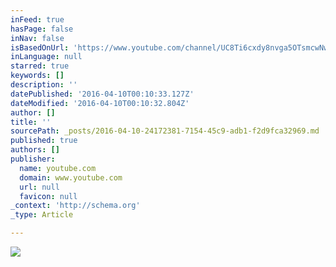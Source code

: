 ```yaml
---
inFeed: true
hasPage: false
inNav: false
isBasedOnUrl: 'https://www.youtube.com/channel/UC8Ti6cxdy8nvga5OTsmcwNw'
inLanguage: null
starred: true
keywords: []
description: ''
datePublished: '2016-04-10T00:10:33.127Z'
dateModified: '2016-04-10T00:10:32.804Z'
author: []
title: ''
sourcePath: _posts/2016-04-10-24172381-7154-45c9-adb1-f2d9fca32969.md
published: true
authors: []
publisher:
  name: youtube.com
  domain: www.youtube.com
  url: null
  favicon: null
_context: 'http://schema.org'
_type: Article

---
```

![](https://i.ytimg.com/vi/hS4xTppSQEM/mqdefault.jpg)